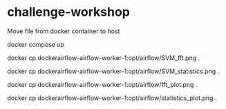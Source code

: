 # challenge-workshop


Move file from docker container to host 


docker compose up 

docker cp dockerairflow-airflow-worker-1:opt/airflow/SVM_fft.png .

docker cp dockerairflow-airflow-worker-1:opt/airflow/SVM_statistics.png .

docker cp dockerairflow-airflow-worker-1:opt/airflow/fft_plot.png .

docker cp dockerairflow-airflow-worker-1:opt/airflow/statistics_plot.png .

